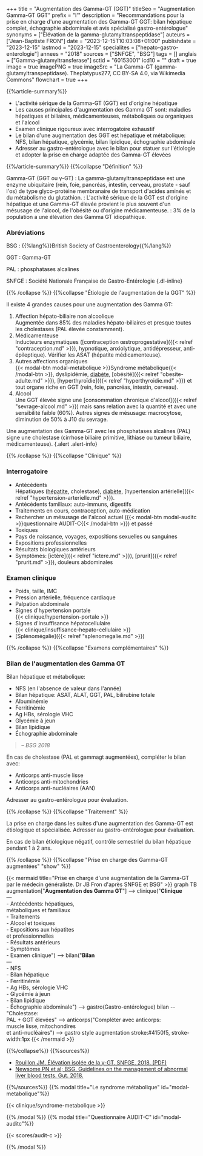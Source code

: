 +++
title = "Augmentation des Gamma-GT (GGT)"
titleSeo = "Augmentation Gamma-GT GGT"
prefix = "l'"
description = "Recommandations pour la prise en charge d'une augmentation des Gamma-GT GGT: bilan hépatique complet, échographie abdominale et avis spécialisé gastro-entérologue"
synonyms = ["Élévation de la gamma-glutamyltranspeptidase"]
auteurs = ["Jean-Baptiste FRON"]
date = "2023-12-15T10:03:08+01:00"
publishdate = "2023-12-15"
lastmod = "2023-12-15"
specialites = ["hepato-gastro-enterologie"]
annees = "2018"
sources = ["SNFGE", "BSG"]
tags = []
anglais = ["Gamma-glutamyltransferase"]
sctid = "60153001"
icd10 = ""
draft = true
image = true
imagePNG = true
imageSrc = "La Gamma-GT (gamma-glutamyltranspeptidase). Theplatypus277, CC BY-SA 4.0, via Wikimedia Commons"
flowchart = true
+++

{{%article-summary%}}

- L'activité sérique de la Gamma-GT (GGT) est d'origine hépatique
- Les causes principales d'augmentation des Gamma GT sont: maladies hépatiques et biliaires, médicamenteuses, métaboliques ou organiques et l'alcool
- Examen clinique rigoureux avec interrogatoire exhaustif
- Le bilan d'une augmentation des GGT est hépatique et métabolique: NFS, bilan hépatique, glycémie, bilan lipidique, échographie abdominale
- Adresser au gastro-entérologue avec le bilan pour statuer sur l'étiologie et adopter la prise en charge adaptée des Gamma-GT élevées

{{%/article-summary%}}
{{%collapse "Définition" %}}

Gamma-GT (GGT ou γ-GT)
: La gamma-glutamyltranspeptidase est une enzyme ubiquitaire (rein, foie, pancréas, intestin, cerveau, prostate - sauf l'os) de type glyco-protéine membranaire de transport d'acides aminés et du métabolisme du glutathion.
: L'activité sérique de la GGT est d'origine hépatique et une Gamma-GT élevée provient le plus souvent d'un mésusage de l'alcool, de l'obésité ou d'origine médicamenteuse.
: 3% de la population a une élévation des Gamma GT idiopathique.

### Abréviations

BSG
: {{%lang%}}British Society of Gastroenterology{{%/lang%}}

GGT
: Gamma-GT

PAL
: phosphatases alcalines

SNFGE
: Société Nationale Française de Gastro-Entérologie
{.dl-inline}

{{% /collapse %}}
{{%collapse "Étiologie de l'augmentation de la GGT" %}}

Il existe 4 grandes causes pour une augmentation des Gamma GT:

1. Affection hépato-biliaire non alcoolique  
  Augmentée dans 85% des maladies hépato-biliaires et presque toutes les cholestases (PAL élevée constamment).
2. Médicamenteuse  
  Inducteurs enzymatiques ([contraception œstroprogestative]({{< relref "contraception.md" >}}), hypnotique, anxiolytique, antidépresseur, anti-épileptique). Vérifier les ASAT (hépatite médicamenteuse).
3. Autres affections organiques  
  {{< modal-btn modal-metabolique >}}Syndrome métabolique{{< /modal-btn >}}, dyslipidémie, [diabète](/tags/diabete/), [obésité]({{< relref "obesite-adulte.md" >}}), [hyperthyroïdie]({{< relref "hyperthyroidie.md" >}}) et tout organe riche en GGT (rein, foie, pancréas, intestin, cerveau).
4. Alcool  
  Une GGT élevée signe une [consommation chronique d'alcool]({{< relref "sevrage-alcool.md" >}}) mais sans relation avec la quantité et avec une sensibilité faible (60%). Autres signes de mésusage: macrocytose, diminution de 50% à J10 du sevrage.

Une augmentation des Gamma-GT avec les phosphatases alcalines (PAL) signe une cholestase (cirrhose biliaire primitive, lithiase ou tumeur biliaire, médicamenteuse).
{.alert .alert-info}

{{% /collapse %}}
{{%collapse "Clinique" %}}

### Interrogatoire

- Antécédents  
  Hépatiques ([hépatite](/tags/hepatite/), cholestase), [diabète](/tags/diabete/), [hypertension artérielle]({{< relref "hypertension-arterielle.md" >}}).
- Antécédents familiaux: auto-immuns, digestifs
- Traitements en cours, contraception, auto-médication
- Rechercher un mésusage de l'alcool actuel ({{< modal-btn modal-auditc >}}questionnaire AUDIT-C{{< /modal-btn >}}) et passé
- Toxiques
- Pays de naissance, voyages, expositions sexuelles ou sanguines
- Expositions professionnelles
- Résultats biologiques antérieurs
- Symptômes: [ictère]({{< relref "ictere.md" >}}), [prurit]({{< relref "prurit.md" >}}), douleurs abdominales

### Examen clinique

- Poids, taille, IMC
- Pression artérielle, fréquence cardiaque
- Palpation abdominale
- Signes d'hypertension portale  
  {{< clinique/hypertension-portale >}}
- Signes d'insuffisance hépatocellulaire  
  {{< clinique/insuffisance-hepato-cellulaire >}}
- [Splénomégalie]({{< relref "splenomegalie.md" >}})
  
{{% /collapse %}}
{{%collapse "Examens complémentaires" %}}

### Bilan de l'augmentation des Gamma GT

Bilan hépatique et métabolique:

- NFS (en l'absence de valeur dans l'année)
- Bilan hépatique: ASAT, ALAT, GGT, PAL, bilirubine totale
- Albuminémie
- Ferritinémie
- Ag HBs, sérologie VHC
- Glycémie à jeun
- Bilan lipidique
- Échographie abdominale

> – *BSG 2018*

En cas de cholestase (PAL et gammagt augmentées), compléter le bilan avec:

- Anticorps anti-muscle lisse
- Anticorps anti-mitochondries
- Anticorps anti-nucléaires (AAN)

Adresser au gastro-entérologue pour évaluation.

{{% /collapse %}}
{{%collapse "Traitement" %}}

La prise en charge dans les suites d'une augmentation des Gamma-GT est étiologique et spécialisée. Adresser au gastro-entérologue pour évaluation.

En cas de bilan étiologique négatif, contrôle semestriel du bilan hépatique pendant 1 à 2 ans.

{{% /collapse %}}
{{%collapse "Prise en charge des Gamma-GT augmentées" "show" %}}

{{< mermaid title="Prise en charge d'une augmentation de la Gamma-GT par le médecin généraliste. Dr JB Fron d'après SNFGE et BSG" >}}
graph TB
  augmentation["<b>Augmentation des Gamma GT</b>"] --> clinique("<b>Clinique</b><br>—<br>- Antécédents: hépatiques,<br>métaboliques et familiaux<br>- Traitements<br>- Alcool et toxiques<br>- Expositions aux hépatites<br>et professionnelles<br>- Résultats antérieurs<br>- Symptômes<br>- Examen clinique") --> bilan("<b>Bilan</b><br>—<br>- NFS<br>- Bilan hépatique<br>- Ferritinémie<br>- Ag HBs, sérologie VHC<br>- Glycémie à jeun<br>- Bilan lipidique<br>- Échographie abdominale") --> gastro(Gastro-entérologue)
  bilan -- "Cholestase:<br>PAL + GGT élevées" --> anticorps("Compléter avec anticorps:<br>muscle lisse, mitochondires<br>et anti-nucléaires") --> gastro
  style augmentation stroke:#4150f5, stroke-width:1px
{{< /mermaid >}}

{{%/collapse%}}
{{%sources%}}

- [Rouillon JM. Élévation isolée de la γ-GT. SNFGE. 2018. (PDF)](https://www.snfge.org/sites/www.snfge.org/files/recommandations/elevation_isolee_0.pdf)
- [Newsome PN et al; BSG. Guidelines on the management of abnormal liver blood tests. Gut. 2018.](https://www.ncbi.nlm.nih.gov/pmc/articles/PMC5754852/)

{{%/sources%}}
{{% modal title="Le syndrome métabolique" id="modal-metabolique"%}}

{{< clinique/syndrome-metabolique >}}

{{% /modal %}}
{{% modal title="Questionnaire AUDIT-C" id="modal-auditc"%}}

{{< scores/audit-c >}}

{{% /modal %}}
